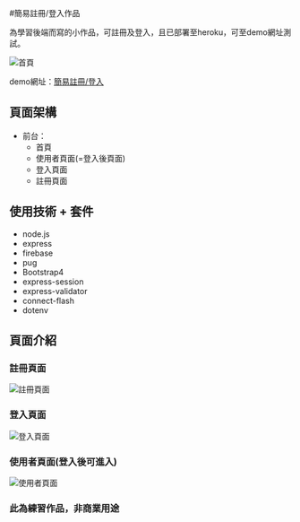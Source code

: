 #簡易註冊/登入作品

為學習後端而寫的小作品，可註冊及登入，且已部署至heroku，可至demo網址測試。

![首頁](https://i.imgur.com/lWLB3Ux.png "首頁")

demo網址：[簡易註冊/登入](https://infinite-plateau-31058.herokuapp.com/)

## 頁面架構
* 前台：
   + 首頁
   + 使用者頁面(=登入後頁面)
   + 登入頁面
   + 註冊頁面
   
## 使用技術 + 套件
* node.js
* express
* firebase
* pug
* Bootstrap4
* express-session
* express-validator
* connect-flash
* dotenv

## 頁面介紹

### 註冊頁面
![註冊頁面](https://i.imgur.com/TjJaTaj.png)
### 登入頁面
![登入頁面](https://i.imgur.com/lPx4T7I.png)
### 使用者頁面(登入後可進入)
![使用者頁面](https://i.imgur.com/2eWvZrk.png)

### 此為練習作品，非商業用途